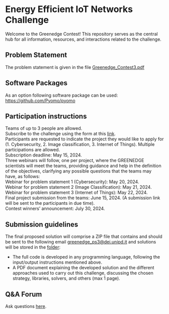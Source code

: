 # Energy Efficient IoT Networks Challenge

Welcome to the Greenedge Contest! This repository serves as the central hub for all information, resources, and interactions related to the challenge.

## Problem Statement

The problem statement is given in the file [Greenedge_Contest3.pdf](https://github.com/GreenedgeContest3/Energy_Efficient_IoT_Networks/blob/main/Greenedge_Contest3.pdf)

## Software Packages

As an option following software package can be used:
 https://github.com/Pyomo/pyomo

## Participation instructions
 Teams of up to 3 people are allowed. <br>
 Subscribe to the challenge using the form at this [link](https://docs.google.com/forms/d/1yRJeGClPCQ2gYcFEnlYAFMhkZ9-wMnOJwHa8VXHpn6M/viewform?edit_requested=true).<br>
 Participants are requested to indicate the project they would like to apply for (1. Cybersecurity, 2. Image classification, 3. Internet of Things). Multiple participations are allowed. <br>
 Subscription deadline: May 15, 2024.<br>
 Three webinars will follow, one per project, where the GREENEDGE scientists will meet the teams, providing guidance and help in the definition of the objectives, clarifying any possible questions that the teams may have, as follows:<br>
 Webinar for problem statement 1 (Cybersecurity): May 20, 2024. <br>
 Webinar for problem statement 2 (Image Classification): May 21, 2024.<br>
 Webinar for problem statement 3 (Internet of Things): May 22, 2024. <br>
 Final project submission from the teams: June 15, 2024. (A submission link will be sent to the participants in due time).<br>
 Contest winners’ announcement: July 30, 2024.

## Submission guidelines
 The final proposed solution will comprise a ZIP file that contains and should be sent to the following email greenedge_ps3@dei.unipd.it
 and solutions will be stored in the [folder](https://github.com/GreenedgeContest3/Energy_Efficient_IoT_Networks/tree/main/Solutions):
- The full code is developed in any programming language, following the
input/output instructions mentioned above.
- A PDF document explaining the developed solution and the different approaches
used to carry out this challenge, discussing the chosen strategy,
libraries, solvers, and others (max 1 page).
## Q&A Forum
Ask questions [here](https://github.com/GreenedgeContest3/Energy_Efficient_IoT_Networks/discussions).

